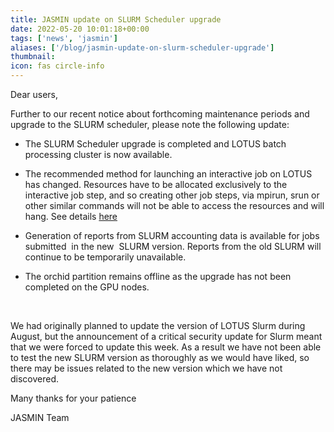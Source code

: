 ```yaml
---
title: JASMIN update on SLURM Scheduler upgrade
date: 2022-05-20 10:01:18+00:00
tags: ['news', 'jasmin']
aliases: ['/blog/jasmin-update-on-slurm-scheduler-upgrade']
thumbnail: 
icon: fas circle-info
---
```


Dear users,  
  



Further to our recent notice about forthcoming maintenance periods and upgrade to the SLURM scheduler, please note the following update:   
  



* The SLURM Scheduler upgrade is completed and LOTUS batch processing cluster is now available.


* The recommended method for launching an interactive job on LOTUS has changed. Resources have to be allocated exclusively to the interactive job step, and so creating other job steps, via mpirun, srun or other similar commands will not be able to access the resources and will hang. See details [here](https://help.jasmin.ac.uk/article/4890-how-to-submit-a-job-to-slurm)
* Generation of reports from SLURM accounting data is available for jobs submitted  in the new  SLURM version. Reports from the old SLURM will continue to be temporarily unavailable.
* The orchid partition remains offline as the upgrade has not been completed on the GPU nodes.


 


We had originally planned to update the version of LOTUS Slurm during August, but the announcement of a critical security update for Slurm meant that we were forced to update this week. As a result we have not been able to test the new SLURM version as thoroughly as we would have liked, so there may be issues related to the new version which we have not discovered.   
  



Many thanks for your patience  
  



JASMIN Team


